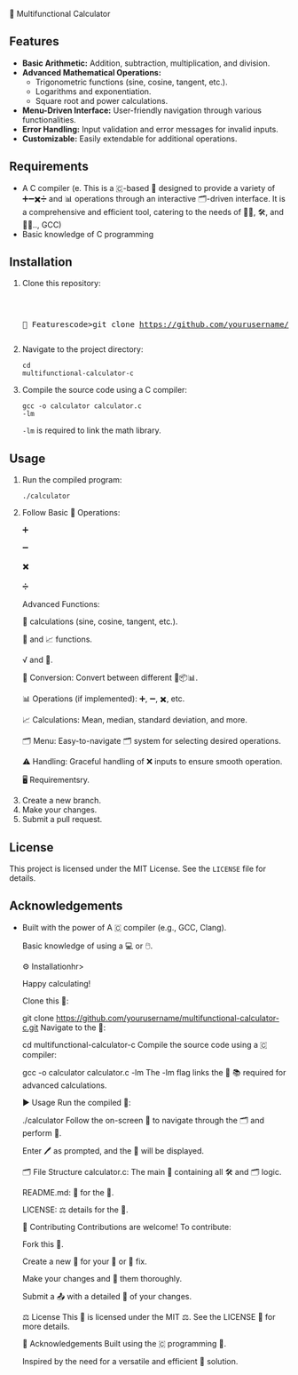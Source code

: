 🧮 Multifunctional Calculator<h2>Features</h2> <ul> <li><strong>Basic Arithmetic:</strong> Addition, subtraction, multiplication, and division.</li> <li><strong>Advanced Mathematical Operations:</strong> <ul> <li>Trigonometric functions (sine, cosine, tangent, etc.).</li> <li>Logarithms and exponentiation.</li> <li>Square root and power calculations.</li> </ul> </li> <li><strong>Menu-Driven Interface:</strong> User-friendly navigation through various functionalities.</li> <li><strong>Error Handling:</strong> Input validation and error messages for invalid inputs.</li> <li><strong>Customizable:</strong> Easily extendable for additional operations.</li> </ul> <h2>Requirements</h2> <ul> <li>A C compiler (e.
This is a 🇨-based 🧮 designed to provide a variety of ➕➖✖️➗ and 📊 operations through an interactive 🗂️-driven interface. It is a comprehensive and efficient tool, catering to the needs of 🧑‍🎓, 🛠️, and 👩‍💼.., GCC)</li> <li>Basic knowledge of C programming</li> </ul> <h2>Installation</h2> <ol> <li>Clone this repository: <pre>

🌟 Featurescode>git clone https://github.com/yourusername/multifunctional-calculator-c.git</code></pre> </li> <li>Navigate to the project directory: <pre><code>cd multifunctional-calculator-c</code></pre> </li> <li>Compile the source code using a C compiler: <pre><code>gcc -o calculator calculator.c -lm</code></pre> <p><code>-lm</code> is required to link the math library.</p> </li> </ol> <h2>Usage</h2> <ol> <li>Run the compiled program: <pre><code>./calculator</code></pre> </li> <li>Follow
Basic 🧮 Operations:

➕

➖

✖️

➗

Advanced Functions:

📐 calculations (sine, cosine, tangent, etc.).

🧮 and 📈 functions.

√ and 🔼.

🔄 Conversion: Convert between different 📏📦📊.

📊 Operations (if implemented): ➕, ➖, ✖️, etc.

📈 Calculations: Mean, median, standard deviation, and more.

🗂️ Menu: Easy-to-navigate 🗂️ system for selecting desired operations.

⚠️ Handling: Graceful handling of ❌ inputs to ensure smooth operation.

🖥️ Requirementsry.</li> <li>Create a new branch.</li> <li>Make your changes.</li> <li>Submit a pull request.</li> </ol> <h2>License</h2> <p>This project is licensed under the MIT License. See the <code>LICENSE</code> file for details.</p> <h2>Acknowledgements</h2> <ul> <li>Built with the power of
A 🇨 compiler (e.g., GCC, Clang).

Basic knowledge of using a 💻 or 🖱️.

⚙️ Installationhr> <p>Happy calculating!</p>
Clone this 📂:

git clone https://github.com/yourusername/multifunctional-calculator-c.git
Navigate to the 📂:

cd multifunctional-calculator-c
Compile the source code using a 🇨 compiler:

gcc -o calculator calculator.c -lm
The -lm flag links the 🧮 📚 required for advanced calculations.

▶️ Usage
Run the compiled 📄:

./calculator
Follow the on-screen 📜 to navigate through the 🗂️ and perform 🧮.

Enter 🖊️ as prompted, and the 📝 will be displayed.

🗂️ File Structure
calculator.c: The main 📄 containing all 🛠️ and 🗂️ logic.

README.md: 📜 for the 📂.

LICENSE: ⚖️ details for the 📂.

🤝 Contributing
Contributions are welcome! To contribute:

Fork this 📂.

Create a new 📖 for your 🌟 or 🐛 fix.

Make your changes and 🧪 them thoroughly.

Submit a 📤 with a detailed 📝 of your changes.

⚖️ License
This 📂 is licensed under the MIT ⚖️. See the LICENSE 📄 for more details.

🙌 Acknowledgements
Built using the 🇨 programming 🧠.

Inspired by the need for a versatile and efficient 🧮 solution.
